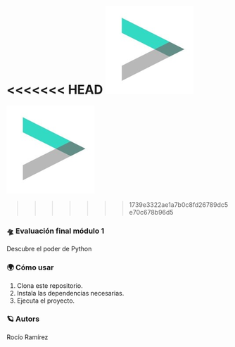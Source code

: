<<<<<<< HEAD
![](https://github.com/Roxy-5/Evaluacion1-Adalab/blob/main/image.jpg)
=======
![](image.jpg)
>>>>>>> 1739e3322ae1a7b0c8fd26789dc5e70c678b96d5

### 🛸 Evaluación final módulo 1

Descubre el poder de Python

### 🌍 Cómo usar

1. Clona este repositorio.
2. Instala las dependencias necesarias.
3. Ejecuta el proyecto.

### 🪐 Autors

Rocío Ramírez

